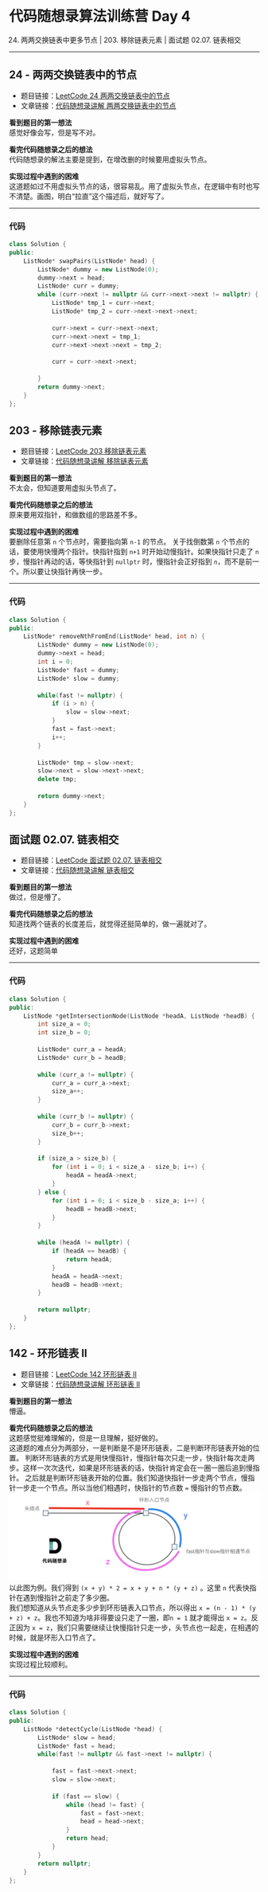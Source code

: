 # 代码随想录算法训练营 Day 4
24. 两两交换链表中更多节点 | 203. 移除链表元素 | 面试题 02.07. 链表相交

---

## 24 - 两两交换链表中的节点
* 题目链接：[LeetCode 24 两两交换链表中的节点](https://leetcode.cn/problems/swap-nodes-in-pairs/)
* 文章链接：[代码随想录讲解 两两交换链表中的节点](https://programmercarl.com/0024.%E4%B8%A4%E4%B8%A4%E4%BA%A4%E6%8D%A2%E9%93%BE%E8%A1%A8%E4%B8%AD%E7%9A%84%E8%8A%82%E7%82%B9.html)

**看到题目的第一想法**  
感觉好像会写，但是写不对。

**看完代码随想录之后的想法**  
代码随想录的解法主要是提到，在增改删的时候要用虚拟头节点。

**实现过程中遇到的困难**  
这道题如过不用虚拟头节点的话，很容易乱。用了虚拟头节点，在逻辑中有时也写不清楚。画图，明白“拉直”这个描述后，就好写了。

---

### 代码
```cpp
class Solution {
public:
    ListNode* swapPairs(ListNode* head) {
        ListNode* dummy = new ListNode(0);
        dummy->next = head;
        ListNode* curr = dummy;
        while (curr->next != nullptr && curr->next->next != nullptr) {
            ListNode* tmp_1 = curr->next;
            ListNode* tmp_2 = curr->next->next->next;

            curr->next = curr->next->next;
            curr->next->next = tmp_1;
            curr->next->next->next = tmp_2;

            curr = curr->next->next;

        }
        return dummy->next;
    }
};
```

## 203 - 移除链表元素
* 题目链接：[LeetCode 203 移除链表元素](https://leetcode.cn/problems/remove-nth-node-from-end-of-list/)
* 文章链接：[代码随想录讲解 移除链表元素](https://programmercarl.com/0019.%E5%88%A0%E9%99%A4%E9%93%BE%E8%A1%A8%E7%9A%84%E5%80%92%E6%95%B0%E7%AC%ACN%E4%B8%AA%E8%8A%82%E7%82%B9.html)

**看到题目的第一想法**  
不太会，但知道要用虚拟头节点了。

**看完代码随想录之后的想法**  
原来要用双指针，和做数组的思路差不多。  

**实现过程中遇到的困难**  
要删除任意第 `n` 个节点时，需要指向第 `n-1` 的节点。 
关于找倒数第 `n` 个节点的话，要使用快慢两个指针。快指针指到 `n+1` 时开始动慢指针。如果快指针只走了 `n` 步，慢指针再动的话，等快指针到 `nullptr` 时，慢指针会正好指到 `n`，而不是前一个。所以要让快指针再快一步。

---

### 代码
```cpp
class Solution {
public:
    ListNode* removeNthFromEnd(ListNode* head, int n) {
        ListNode* dummy = new ListNode(0);
        dummy->next = head;
        int i = 0;
        ListNode* fast = dummy;
        ListNode* slow = dummy;

        while(fast != nullptr) {
            if (i > n) {
                slow = slow->next;
            }
            fast = fast->next;
            i++;
        }

        ListNode* tmp = slow->next;
        slow->next = slow->next->next;
        delete tmp;

        return dummy->next;
    }
};
```


## 面试题 02.07. 链表相交
* 题目链接：[LeetCode 面试题 02.07. 链表相交](https://leetcode.cn/problems/intersection-of-two-linked-lists-lcci/)
* 文章链接：[代码随想录讲解 链表相交](https://programmercarl.com/%E9%9D%A2%E8%AF%95%E9%A2%9802.07.%E9%93%BE%E8%A1%A8%E7%9B%B8%E4%BA%A4.html)

**看到题目的第一想法**  
做过，但是懵了。

**看完代码随想录之后的想法**  
知道找两个链表的长度差后，就觉得还挺简单的，做一遍就对了。

**实现过程中遇到的困难**  
还好，这题简单

---

### 代码
```cpp
class Solution {
public:
    ListNode *getIntersectionNode(ListNode *headA, ListNode *headB) {
        int size_a = 0;
        int size_b = 0;

        ListNode* curr_a = headA;
        ListNode* curr_b = headB;

        while (curr_a != nullptr) {
            curr_a = curr_a->next;
            size_a++;
        }

        while (curr_b != nullptr) {
            curr_b = curr_b->next;
            size_b++;
        }

        if (size_a > size_b) {
            for (int i = 0; i < size_a - size_b; i++) {
                headA = headA->next;
            }
        } else {
            for (int i = 0; i < size_b - size_a; i++) {
                headB = headB->next;
            }
        }

        while (headA != nullptr) {
            if (headA == headB) {
                return headA;
            }
            headA = headA->next;
            headB = headB->next;
        }

        return nullptr;
    }
};
```

## 142 - 环形链表 II
* 题目链接：[LeetCode 142 环形链表 II](https://leetcode.cn/problems/linked-list-cycle-ii/)
* 文章链接：[代码随想录讲解 环形链表 II](https://programmercarl.com/0142.%E7%8E%AF%E5%BD%A2%E9%93%BE%E8%A1%A8II.html)

**看到题目的第一想法**  
懵逼。

**看完代码随想录之后的想法**  
这题感觉挺难理解的，但是一旦理解，挺好做的。  
这道题的难点分为两部分，一是判断是不是环形链表，二是判断环形链表开始的位置。
判断环形链表的方式是用快慢指针，慢指针每次只走一步，快指针每次走两步。这样一次次迭代，如果是环形链表的话，快指针肯定会在一圈一圈后追到慢指针。
之后就是判断环形链表开始的位置。我们知道快指针一步走两个节点，慢指针一步走一个节点。所以当他们相遇时，快指针的节点数 `=` 慢指针的节点数。
![alt text](image.png)  
以此图为例。我们得到 `(x + y) * 2 = x + y + n * (y + z)` 。这里 `n` 代表快指针在遇到慢指针之前走了多少圈。   
我们想知道从头节点走多少步到环形链表入口节点，所以得出 `x = (n - 1) * (y + z) + z`。我也不知道为啥非得要设只走了一圈，即`n = 1` 就才能得出 `x = z`。反正因为 `x = z`，我们只需要继续让快慢指针只走一步，头节点也一起走，在相遇的时候，就是环形入口节点了。

**实现过程中遇到的困难**  
实现过程比较顺利。

---

### 代码
```cpp
class Solution {
public:
    ListNode *detectCycle(ListNode *head) {
        ListNode* slow = head;
        ListNode* fast = head;
        while(fast != nullptr && fast->next != nullptr) {

            fast = fast->next->next;
            slow = slow->next;

            if (fast == slow) {
                while (head != fast) {
                    fast = fast->next;
                    head = head->next;
                }
                return head;
            }
        }
        return nullptr;
    }
};
```